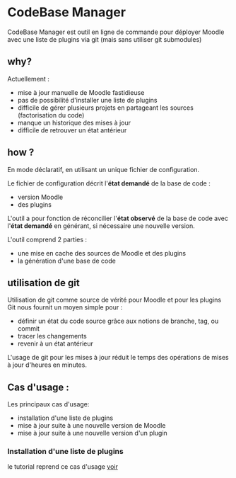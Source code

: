 # CodeBase Manager

CodeBase Manager est outil en ligne de commande pour déployer Moodle avec une liste de plugins via git (mais sans utiliser git submodules)

## why?

Actuellement :
- mise à jour manuelle de Moodle fastidieuse 
- pas de possibilité d'installer une liste de plugins
- difficile de gérer plusieurs projets en partageant les sources (factorisation du code) 
- manque un historique des mises à jour
- difficile de retrouver un état antérieur

## how ?

En mode déclaratif,
en utilisant un unique fichier de configuration.

Le fichier de configuration décrit l'**état demandé** de la base de code :
- version Moodle
- des plugins

L'outil a pour fonction de réconcilier l'**état observé** de la base de code avec l'**état demandé** en générant, si nécessaire une nouvelle version.

L'outil comprend 2 parties :
- une mise en cache des sources de Moodle et des plugins
- la génération d'une base de code

## utilisation de git

Utilisation de git comme source de vérité pour Moodle et pour les plugins
Git nous fournit un moyen simple pour :
- définir un état du code source grâce aux notions de branche, tag, ou commit
- tracer les changements
- revenir à un état antérieur 

L'usage de git pour les mises à jour réduit le temps des opérations de mises à jour d'heures en minutes.

## Cas d'usage :

Les principaux cas d'usage: 

- installation d'une liste de plugins
- mise à jour suite à une nouvelle version de Moodle
- mise à jour suite à une nouvelle version d'un plugin

### Installation d'une liste de plugins

le tutorial reprend ce cas d'usage  [voir](../tutorials/Getting-started)





 









